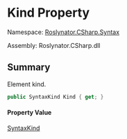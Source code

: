 # Kind Property

Namespace: [Roslynator.CSharp.Syntax](../../README.md)

Assembly: Roslynator\.CSharp\.dll

## Summary

Element kind\.

```csharp
public SyntaxKind Kind { get; }
```

#### Property Value

[SyntaxKind](https://docs.microsoft.com/en-us/dotnet/api/microsoft.codeanalysis.csharp.syntaxkind)


